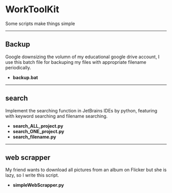 # WorkToolKit
Some scripts make things simple
<hr/> 

## Backup
Google downsizing the volumn of my educational google drive account, I use this batch file for backuping my files with appropriate filename periodically.
  - **backup.bat**
  

<hr/> 

## search
Implement the searching function in JetBrains IDEs by python, featuring with keyword searching and filename searching.
  - **search_ALL_project.py** 
  - **search_ONE_project.py** 
  - **search_filename.py**
  
<hr/> 

## web scrapper
My friend wants to download all pictures from an album on Flicker but she is lazy, so I write this script.
  - **simpleWebScrapper.py**
